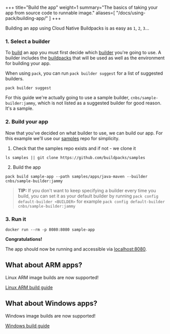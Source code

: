+++
title="Build the app"
weight=1
summary="The basics of taking your app from source code to runnable image."
aliases=[
    "/docs/using-pack/building-app/"
]
+++
<!--+- `
# Build an app
`+-->

Building an app using Cloud Native Buildpacks is as easy as `1`, `2`, `3`...

### 1. Select a builder

To [build][build] an app you must first decide which [builder][builder] you're going to use. A builder
includes the [buildpacks][buildpack] that will be used as well as the environment for building your
app.

When using `pack`, you can run `pack builder suggest` for a list of suggested builders.

```
pack builder suggest
```
<!--+- "{{execute}}"+-->

For this guide we're actually going to use a sample builder, `cnbs/sample-builder:jammy`, which is not listed
as a suggested builder for good reason. It's a sample.

### 2. Build your app

Now that you've decided on what builder to use, we can build our app. For this example we'll use our [samples][samples]
repo for simplicity.

1. Check that the samples repo exists and if not - we clone it
```
ls samples || git clone https://github.com/buildpacks/samples
```
<!--+- "{{execute}}"+-->

2. Build the app
```
pack build sample-app --path samples/apps/java-maven --builder cnbs/sample-builder:jammy
```
<!--+- "{{execute}}"+-->

> **TIP:** If you don't want to keep specifying a builder every time you build, you can set it as your default
> builder by running `pack config default-builder <BUILDER>` for example `pack config default-builder cnbs/sample-builder:jammy`
<!--+- "{{execute}}"+-->

### 3. Run it

```
docker run --rm -p 8080:8080 sample-app
```
<!--+- "{{execute}}"+-->

**Congratulations!**

<!--+- if false+-->
The app should now be running and accessible via [localhost:8080](http://localhost:8080).
<!--+end+-->

## What about ARM apps?

Linux ARM image builds are now supported!

<!--+- if false+-->
<a href="/docs/for-app-developers/how-to/special-cases/build-for-arm" class="button bg-blue">Linux ARM build guide</a>
<!--+end+-->

<!--+ `
Check out the [Linux ARM build guide](https://buildpacks.io//docs/for-app-developers/how-to/special-cases/build-for-arm).
` +-->
## What about Windows apps?

Windows image builds are now supported!

<!--+- if false+-->
<a href="/docs/for-app-developers/how-to/special-cases/build-for-windows" class="button bg-blue">Windows build guide</a>
<!--+end+-->
<!--+ `
Check out the [Windows build guide](https://buildpacks.io/docs/for-app-developers/how-to/special-cases/build-for-windows/).
` +-->

[build]: /docs/for-app-developers/concepts/buildpacks-operations/build
[builder]: /docs/for-platform-operators/concepts/builder
[buildpack]: /docs/for-platform-operators/concepts/buildpack
[samples]: https://github.com/buildpacks/samples
